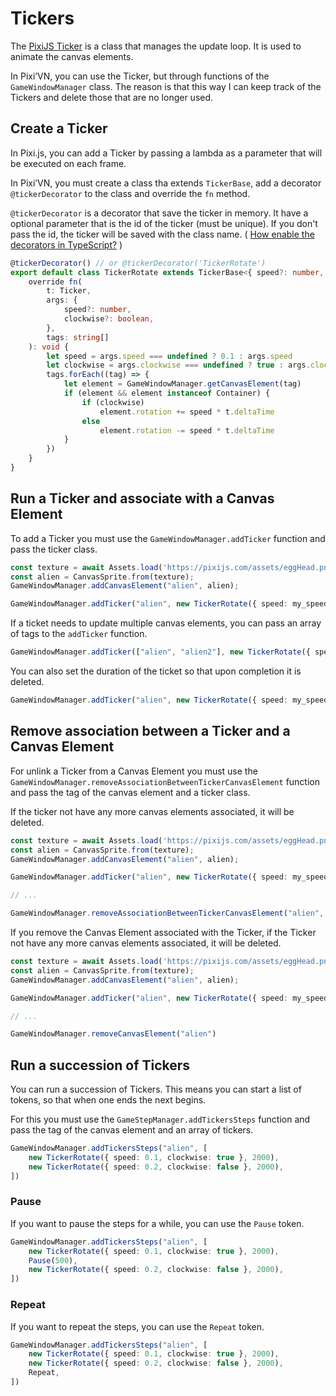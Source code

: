 # Tickers

The [PixiJS Ticker](https://pixijs.com/8.x/examples/basic/tinting) is a class that manages the update loop. It is used to animate the canvas elements.

In Pixi’VN, you can use the Ticker, but through functions of the `GameWindowManager` class.
The reason is that this way I can keep track of the Tickers and delete those that are no longer used.

## Create a Ticker

In Pixi.js, you can add a Ticker by passing a lambda as a parameter that will be executed on each frame.

In Pixi’VN, you must create a class tha extends `TickerBase`, add a decorator `@tickerDecorator` to the class and override the `fn` method.

`@tickerDecorator` is a decorator that save the ticker in memory. It have a optional parameter that is the id of the ticker (must be unique). If you don't pass the id, the ticker will be saved with the class name. ( [How enable the decorators in TypeScript?](/other/various-answers#how-enable-the-decorators-in-typescript) )

```typescript
@tickerDecorator() // or @tickerDecorator('TickerRotate')
export default class TickerRotate extends TickerBase<{ speed?: number, clockwise?: boolean }> {
    override fn(
        t: Ticker,
        args: {
            speed?: number,
            clockwise?: boolean,
        },
        tags: string[]
    ): void {
        let speed = args.speed === undefined ? 0.1 : args.speed
        let clockwise = args.clockwise === undefined ? true : args.clockwise
        tags.forEach((tag) => {
            let element = GameWindowManager.getCanvasElement(tag)
            if (element && element instanceof Container) {
                if (clockwise)
                    element.rotation += speed * t.deltaTime
                else
                    element.rotation -= speed * t.deltaTime
            }
        })
    }
}
```

## Run a Ticker and associate with a Canvas Element

To add a Ticker you must use the `GameWindowManager.addTicker` function and pass the ticker class.

```typescript
const texture = await Assets.load('https://pixijs.com/assets/eggHead.png');
const alien = CanvasSprite.from(texture);
GameWindowManager.addCanvasElement("alien", alien);

GameWindowManager.addTicker("alien", new TickerRotate({ speed: my_speed }))
```

If a ticket needs to update multiple canvas elements, you can pass an array of tags to the `addTicker` function.

```typescript
GameWindowManager.addTicker(["alien", "alien2"], new TickerRotate({ speed: my_speed }))
```

You can also set the duration of the ticket so that upon completion it is deleted.

```typescript
GameWindowManager.addTicker("alien", new TickerRotate({ speed: my_speed }, 2000))
```

## Remove association between a Ticker and a Canvas Element

For unlink a Ticker from a Canvas Element you must use the `GameWindowManager.removeAssociationBetweenTickerCanvasElement` function and pass the tag of the canvas element and a ticker class.

If the ticker not have any more canvas elements associated, it will be deleted.

```typescript
const texture = await Assets.load('https://pixijs.com/assets/eggHead.png');
const alien = CanvasSprite.from(texture);
GameWindowManager.addCanvasElement("alien", alien);

GameWindowManager.addTicker("alien", new TickerRotate({ speed: my_speed }))

// ...

GameWindowManager.removeAssociationBetweenTickerCanvasElement("alien", TickerRotate)
```

If you remove the Canvas Element associated with the Ticker, if the Ticker not have any more canvas elements associated, it will be deleted.

```typescript
const texture = await Assets.load('https://pixijs.com/assets/eggHead.png');
const alien = CanvasSprite.from(texture);
GameWindowManager.addCanvasElement("alien", alien);

GameWindowManager.addTicker("alien", new TickerRotate({ speed: my_speed }))

// ...

GameWindowManager.removeCanvasElement("alien")
```

## Run a succession of Tickers

You can run a succession of Tickers.
This means you can start a list of tokens, so that when one ends the next begins.

For this you must use the `GameStepManager.addTickersSteps` function and pass the tag of the canvas element and an array of tickers.

```typescript
GameWindowManager.addTickersSteps("alien", [
    new TickerRotate({ speed: 0.1, clockwise: true }, 2000),
    new TickerRotate({ speed: 0.2, clockwise: false }, 2000),
])
```

### Pause

If you want to pause the steps for a while, you can use the `Pause` token.

```typescript
GameWindowManager.addTickersSteps("alien", [
    new TickerRotate({ speed: 0.1, clockwise: true }, 2000),
    Pause(500),
    new TickerRotate({ speed: 0.2, clockwise: false }, 2000),
])
```

### Repeat

If you want to repeat the steps, you can use the `Repeat` token.

```typescript
GameWindowManager.addTickersSteps("alien", [
    new TickerRotate({ speed: 0.1, clockwise: true }, 2000),
    new TickerRotate({ speed: 0.2, clockwise: false }, 2000),
    Repeat,
])
```
